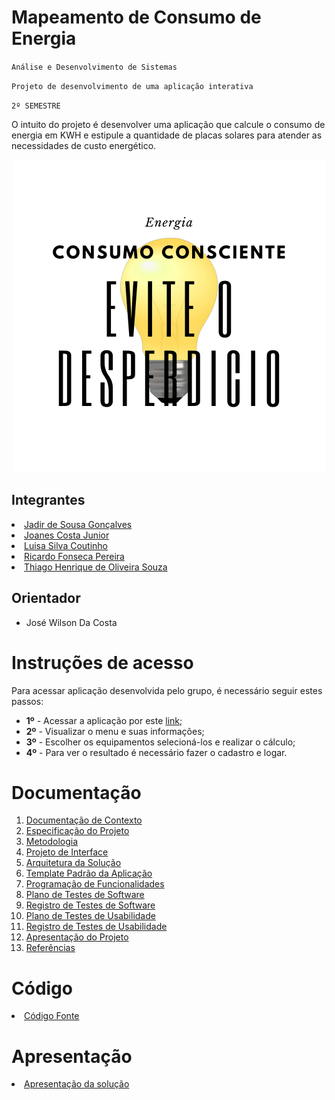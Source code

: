 # Mapeamento de Consumo de Energia

`Análise e Desenvolvimento de Sistemas`

`Projeto de desenvolvimento de uma aplicação interativa ` 

`2º SEMESTRE`

O intuito do projeto é desenvolver uma aplicação que calcule o consumo de energia em KWH e estipule a quantidade de placas solares para atender as necessidades de custo energético.

<div align="center"><img src= https://github.com/ICEI-PUC-Minas-PMV-ADS/pmv-ads-2023-1-e2-proj-int-t2-mapeamento-consumo-energetico/blob/main/docs/img/Consumo%20Consciente%20(1).png?raw=true></div>

## Integrantes

<li><a href="https://github.com/jadirsousa"> Jadir de Sousa Gonçalves</a></li>
<li><a href="https://github.com/jcjunior25"> Joanes Costa Junior</a></li>
<li><a href="https://github.com/luisacoutinho06"> Luisa Silva Coutinho</a></li>
<li><a href="https://github.com/RicadoFwww"> Ricardo Fonseca Pereira</a></li>
<li><a href="https://github.com/ThiagoOliveiraQ">Thiago Henrique de Oliveira Souza</a></li>

## Orientador

* José Wilson Da Costa

# Instruções de acesso

Para acessar aplicação desenvolvida pelo grupo, é necessário seguir estes passos:
- **1º** - Acessar a aplicação por este [link](https://calculodeequipamentos.azurewebsites.net/);
- **2º** - Visualizar o menu e suas informações;
- **3º** - Escolher os equipamentos selecioná-los e realizar o cálculo;
- **4º** - Para ver o resultado é necessário fazer o cadastro e logar.

# Documentação

<ol>
<li><a href="docs/01-Documentação de Contexto.md"> Documentação de Contexto</a></li>
<li><a href="docs/02-Especificação do Projeto.md"> Especificação do Projeto</a></li>
<li><a href="docs/03-Metodologia.md"> Metodologia</a></li>
<li><a href="docs/04-Projeto de Interface.md"> Projeto de Interface</a></li>
<li><a href="docs/05-Arquitetura da Solução.md"> Arquitetura da Solução</a></li>
<li><a href="docs/06-Template Padrão da Aplicação.md"> Template Padrão da Aplicação</a></li>
<li><a href="docs/07-Programação de Funcionalidades.md"> Programação de Funcionalidades</a></li>
<li><a href="docs/08-Plano de Testes de Software.md"> Plano de Testes de Software</a></li>
<li><a href="docs/09-Registro de Testes de Software.md"> Registro de Testes de Software</a></li>
<li><a href="docs/10-Plano de Testes de Usabilidade.md"> Plano de Testes de Usabilidade</a></li>
<li><a href="docs/11-Registro de Testes de Usabilidade.md"> Registro de Testes de Usabilidade</a></li>
<li><a href="docs/12-Apresentação do Projeto.md"> Apresentação do Projeto</a></li>
<li><a href="docs/13-Referências.md"> Referências</a></li>
</ol>

# Código

<li><a href="src/README.md"> Código Fonte</a></li>

# Apresentação

<li><a href="presentation/README.md"> Apresentação da solução</a></li>
